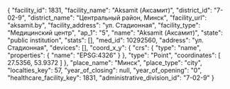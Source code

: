 {
    "facility_id": 1831,
    "facility_name": "Aksamit (Аксамит)",
    "district_id": "7-02-9",
    "district_name": "Центральный район, Минск",
    "facility_url": "aksamit.by",
    "facility_address": "ул. Стадионная",
    "facility_type": "Медицинский центр",
    "ap_1": "5",
    "name": "Aksamit (Аксамит)",
    "state": "public institution",
    "stats": [],
    "med_id": 10292560,
    "address": "ул. Стадионная",
    "devices": [],
    "coord_x_y": {
        "crs": {
            "type": "name",
            "properties": {
                "name": "EPSG:4326"
            }
        },
        "type": "Point",
        "coordinates": [
            27.5356,
            53.9372
        ]
    },
    "place_name": "Минск",
    "place_type": "city",
    "localties_key": 57,
    "year_of_closing": null,
    "year_of_opening": "0",
    "healthcare_facility_key": 1831,
    "administrative_division_id": "7-02-9"
}